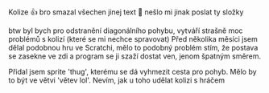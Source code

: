 Kolize 👍
bro smazal všechen jinej text 🥀
nešlo mi jinak poslat ty složky

btw byl bych pro odstranění diagonálního pohybu, vytváří strašně moc problémů s kolizí (které se mi nechce spravovat)
Před několika měsíci jsem dělal podobnou hru ve Scratchi, mělo to podobný problém stím, že postava se zasekne ve zdi a program se ji szaží dostat ven, jenom špatným směrem. 

Přidal jsem sprite 'thug', kterému se dá vyhmezit cesta pro pohyb. Mělo by to být ve větvi 'větev lol'. Nevím, jak u toho udělat kolizi s hráčem
